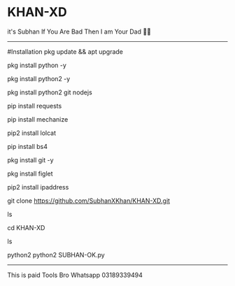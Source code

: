# KHAN-XD 
it's Subhan 
If You Are Bad Then I am Your Dad 💪💉 

___________________________________


#Installation
pkg update && apt upgrade 

pkg install python -y 

pkg install python2 -y  

pkg install python2 git nodejs 

pip install requests 

pip install mechanize 

pip2 install lolcat 

pip install bs4 

pkg install git -y 

pkg install figlet 

pip2 install ipaddress

git clone https://github.com/SubhanXKhan/KHAN-XD.git

ls

cd KHAN-XD

ls

python2 python2 SUBHAN-OK.py


___________________________________

This is paid Tools Bro 
Whatsapp 03189339494
